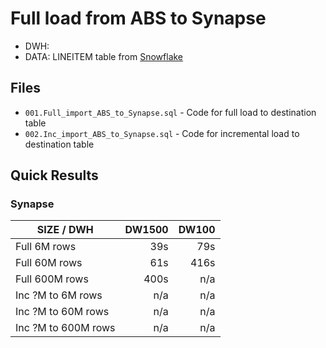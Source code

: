 # Full load from ABS to Synapse

- DWH: 
- DATA: LINEITEM table from [Snowflake](https://docs.snowflake.com/en/user-guide/sample-data-tpch.html)


## Files

- `001.Full_import_ABS_to_Synapse.sql` - Code for full load to destination table
- `002.Inc_import_ABS_to_Synapse.sql` - Code for incremental load to destination table

## Quick Results

### Synapse

| SIZE / DWH  | DW1500 | DW100 |
| --- | ---: | ---: |
| Full 6M rows | 39s | 79s |
| Full 60M rows | 61s | 416s |
| Full 600M rows | 400s | n/a |
| Inc ?M to 6M rows | n/a | n/a |
| Inc ?M to 60M rows | n/a | n/a |
| Inc ?M to 600M rows | n/a | n/a |